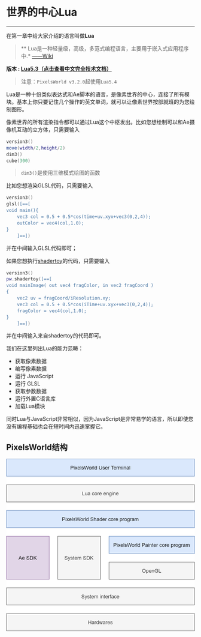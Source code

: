 # 世界的中心Lua
---

在第一章中给大家介绍的语言叫做**Lua**

>** Lua是一种轻量级，高级，多范式编程语言，主要用于嵌入式应用程序中.* [——Wiki](https://en.wikipedia.org/wiki/Lua_(programming_language))

**版本 : [Lua5.3（点击查看中文完全技术文档）](https://cloudwu.github.io/lua53doc/contents.html)**

> 注意：`PixelsWorld v3.2.0`起使用`Lua5.4`

Lua是一种十份类似表达式和Ae脚本的语言，是像素世界的中心，连接了所有模块。基本上你只要记住几个操作的英文单词，就可以让像素世界按部就班的为您绘制图形。

像素世界的所有渲染指令都可以通过Lua这个中枢发出。比如您想绘制可以和Ae摄像机互动的立方体，只需要输入

```lua:DrawCube.lua
version3()
move(width/2,height/2)
dim3()
cube(300)
```

> `dim3()`是使用三维模式绘图的函数

比如您想渲染GLSL代码，只需要输入

```lua:RunGlsl.lua
version3()
glsl([==[
void main(){
    vec3 col = 0.5 + 0.5*cos(time+uv.xyx+vec3(0,2,4));
    outColor = vec4(col,1.0);
}
    ]==])
```

并在中间输入GLSL代码即可；

如果您想执行[shadertoy](shadertoy.md)的代码，只需要输入
```lua:RunShadertoy.lua
version3()
pw.shadertoy([==[
void mainImage( out vec4 fragColor, in vec2 fragCoord )
{
    vec2 uv = fragCoord/iResolution.xy;
    vec3 col = 0.5 + 0.5*cos(iTime+uv.xyx+vec3(0,2,4));
    fragColor = vec4(col,1.0);
}
    ]==])
```
并在中间输入来自shadertoy的代码即可。

我们在这里列出Lua的能力范畴：
- 获取像素数据
- 编写像素数据
- 运行 JavaScript
- 运行 GLSL
- 获取参数数据
- 运行外置C语言库
- 加载Lua模块

同时Lua与JavaScript非常相似，因为JavaScript是非常易学的语言，所以即使您没有编程基础也会在短时间内迅速掌握它。


## PixelsWorld结构

![PW_Structure](../PW_Structure.png)

<br>
<br>
<br>
<br>
<br>
<br>
<br>
<br>
<br>